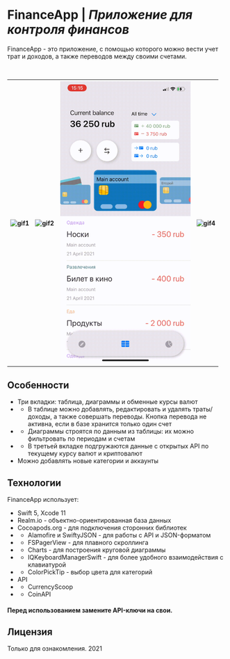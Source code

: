# FinanceApp | *Приложение для контроля финансов* 

FinanceApp - это приложение, с помощью которого можно вести учет трат и доходов, а также переводов между своими счетами.

<table>
  <tr>
    <th><img alt="gif1" src="./screens/1.gif" width="300"></th>
    <th><img alt="gif2" src="./screens/2.gif" width="300"></th>
    <th><img alt="gif3" src="./screens/3.gif" width="300"></th>
    <th><img alt="gif4" src="./screens/4.gif" width="300"></th>
  </tr>
</table>


## Особенности
- Три вкладки: таблица, диаграммы и обменные курсы валют
- - В таблице можно добавлять, редактировать и удалять траты/доходы, а также совершать переводы. Кнопка перевода не активна, если в базе хранится только один счет
- - Диаграммы строятся по данным из таблицы: их можно фильтровать по периодам и счетам
- - В третьей вкладке подгружаются данные с открытых API по текущему курсу валют и криптовалют
- Можно добавлять новые категории и аккаунты

## Технологии
FinanceApp использует:
- Swift 5, Xcode 11
- Realm.io - объектно-ориентированная база данных
- Cocoapods.org - для подключения сторонних библиотек
- - Alamofire и SwiftyJSON - для работы с API и JSON-форматом
- - FSPagerView - для плавного скроллинга
- - Charts - для построения круговой диаграммы
- - IQKeyboardManagerSwift - для более удобного взаимодействия с клавиатурой
- - ColorPickTip - выбор цвета для категорий
- API
- - CurrencyScoop
- - CoinAPI

#### Перед использованием замените API-ключи на свои.

## Лицензия
Только для ознакомления.
2021


